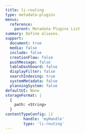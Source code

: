 ```yaml
---
title: li-routing
type: metadata-plugins
menus:
  reference:
    parent: Metadata Plugins List
summary: Define aliases.
support:
  document: true
  media: false
  include: false
  creationFlow: false
  pushMessage: false
  tableDashboard: false
  displayFilter: false
  searchIndexing: true
  systemMetadata: false
  planningSystem: false
defaultUI: None
storageFormat: |
  {
    path: <String>
  }
contentTypeConfig: |2
        handle: 'myHandle'
        type: 'li-routing'
---
```

